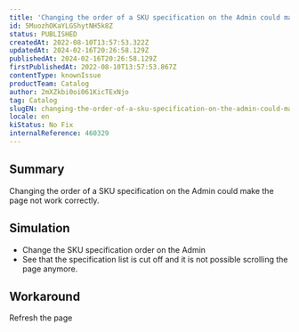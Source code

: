 ```yaml
---
title: 'Changing the order of a SKU specification on the Admin could make the page not work correctly'
id: 5MuozhOKaYLGShytNH5k8Z
status: PUBLISHED
createdAt: 2022-08-10T13:57:53.322Z
updatedAt: 2024-02-16T20:26:58.129Z
publishedAt: 2024-02-16T20:26:58.129Z
firstPublishedAt: 2022-08-10T13:57:53.867Z
contentType: knownIssue
productTeam: Catalog
author: 2mXZkbi0oi061KicTExNjo
tag: Catalog
slugEN: changing-the-order-of-a-sku-specification-on-the-admin-could-make-the-page-not-work-correctly
locale: en
kiStatus: No Fix
internalReference: 460329
---
```


## Summary


Changing the order of a SKU specification on the Admin could make the page not work correctly.



## Simulation



- Change the SKU specification order on the Admin
- See that the specification list is cut off and it is not possible scrolling the page anymore.



## Workaround


Refresh the page

